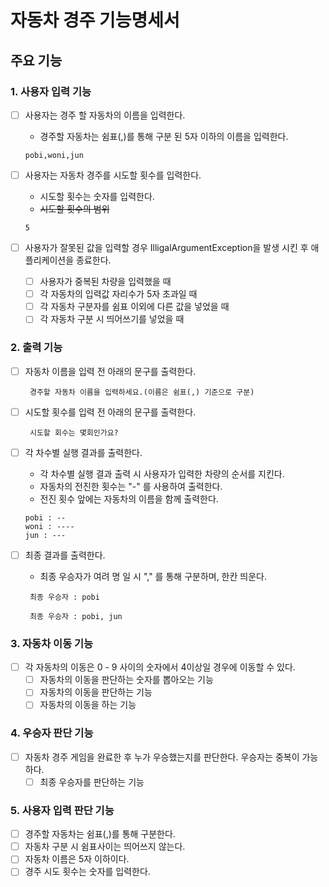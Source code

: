 # 자동차 경주 기능명세서

## 주요 기능

### 1. 사용자 입력 기능

  - [ ] 사용자는 경주 할 자동차의 이름을 입력한다.
    -  경주할 자동차는 쉼표(,)를 통해 구분 된 5자 이하의 이름을 입력한다.
    ```
    pobi,woni,jun
    ```
  
  - [ ] 사용자는 자동차 경주를 시도할 횟수를 입력한다.
    - 시도할 횟수는 숫자를 입력한다.
    - ~~시도할 횟수의 범위~~
    ```
    5
    ```
  -[ ] 사용자가 잘못된 값을 입력할 경우 IlligalArgumentException을 발생 시킨 후 애플리케이션을 종료한다.
    - [ ] 사용자가 중복된 차량을 입력했을 때
    - [ ] 각 자동차의 입력값 자리수가 5자 초과일 때
    - [ ] 각 자동차 구분자를 쉼표 이외에 다른 값을 넣었을 때
    - [ ] 각 자동차 구분 시 띄어쓰기를 넣었을 때

### 2. 출력 기능

 - [ ] 자동차 이름을 입력 전 아래의 문구를 출력한다.
   ```
    경주할 자동차 이름을 입력하세요.(이름은 쉼표(,) 기준으로 구분)
    ```
- [ ] 시도할 횟수를 입력 전 아래의 문구를 출력한다.
   ```
    시도할 회수는 몇회인가요?
    ```

 - [ ] 각 차수별 실행 결과를 출력한다.
    - 각 차수별 실행 결과 출력 시 사용자가 입력한 차량의 순서를 지킨다.  
   - 자동차의 전진한 횟수는 "-" 를 사용하여 출력한다.
   - 전진 횟수 앞에는 자동차의 이름을 함께 출력한다.
    ```
    pobi : --
    woni : ----
    jun : ---
    ```
 - [ ] 최종 결과를 출력한다.
   -  최종 우승자가 여려 명 일 시 "," 를 통해 구분하며, 한칸 띄운다.
   ```
    최종 우승자 : pobi
   ```
   ```
    최종 우승자 : pobi, jun
   ```

### 3. 자동차 이동 기능
- [ ] 각 자동차의 이동은 0 - 9 사이의 숫자에서 4이상일 경우에 이동할 수 있다.
  - [ ] 자동차의 이동을 판단하는 숫자를 뽑아오는 기능
  - [ ] 자동차의 이동을 판단하는 기능
  - [ ] 자동차의 이동을 하는 기능

### 4. 우승자 판단 기능
- [ ] 자동차 경주 게임을 완료한 후 누가 우승했는지를 판단한다. 우승자는 중복이 가능하다.
  - [ ] 최종 우승자를 판단하는 기능

### 5. 사용자 입력 판단 기능
- [ ] 경주할 자동차는 쉼표(,)를 통해 구분한다.
- [ ] 자동차 구분 시 쉼표사이는 띄어쓰지 않는다.
- [ ] 자동차 이름은 5자 이하이다.
- [ ] 경주 시도 횟수는 숫자를 입력한다.